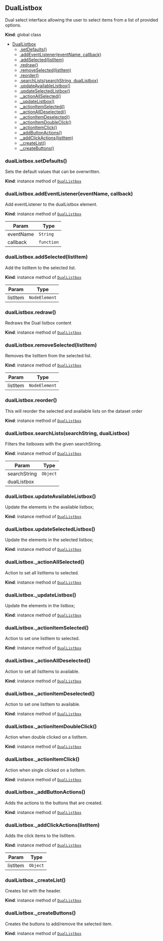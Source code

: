 <a name="DualListbox"></a>

## DualListbox
Dual select interface allowing the user to select items from a list of provided options.

**Kind**: global class  

* [DualListbox](#DualListbox)
    * [.setDefaults()](#DualListbox+setDefaults)
    * [.addEventListener(eventName, callback)](#DualListbox+addEventListener)
    * [.addSelected(listItem)](#DualListbox+addSelected)
    * [.redraw()](#DualListbox+redraw)
    * [.removeSelected(listItem)](#DualListbox+removeSelected)
    * [.reorder()](#DualListbox+reorder)
    * [.searchLists(searchString, dualListbox)](#DualListbox+searchLists)
    * [.updateAvailableListbox()](#DualListbox+updateAvailableListbox)
    * [.updateSelectedListbox()](#DualListbox+updateSelectedListbox)
    * [._actionAllSelected()](#DualListbox+_actionAllSelected)
    * [._updateListbox()](#DualListbox+_updateListbox)
    * [._actionItemSelected()](#DualListbox+_actionItemSelected)
    * [._actionAllDeselected()](#DualListbox+_actionAllDeselected)
    * [._actionItemDeselected()](#DualListbox+_actionItemDeselected)
    * [._actionItemDoubleClick()](#DualListbox+_actionItemDoubleClick)
    * [._actionItemClick()](#DualListbox+_actionItemClick)
    * [._addButtonActions()](#DualListbox+_addButtonActions)
    * [._addClickActions(listItem)](#DualListbox+_addClickActions)
    * [._createList()](#DualListbox+_createList)
    * [._createButtons()](#DualListbox+_createButtons)

<a name="DualListbox+setDefaults"></a>

### dualListbox.setDefaults()
Sets the default values that can be overwritten.

**Kind**: instance method of <code>[DualListbox](#DualListbox)</code>  
<a name="DualListbox+addEventListener"></a>

### dualListbox.addEventListener(eventName, callback)
Add eventListener to the dualListbox element.

**Kind**: instance method of <code>[DualListbox](#DualListbox)</code>  

| Param | Type |
| --- | --- |
| eventName | <code>String</code> | 
| callback | <code>function</code> | 

<a name="DualListbox+addSelected"></a>

### dualListbox.addSelected(listItem)
Add the listItem to the selected list.

**Kind**: instance method of <code>[DualListbox](#DualListbox)</code>  

| Param | Type |
| --- | --- |
| listItem | <code>NodeElement</code> | 

<a name="DualListbox+redraw"></a>

### dualListbox.redraw()
Redraws the Dual listbox content

**Kind**: instance method of <code>[DualListbox](#DualListbox)</code>  
<a name="DualListbox+removeSelected"></a>

### dualListbox.removeSelected(listItem)
Removes the listItem from the selected list.

**Kind**: instance method of <code>[DualListbox](#DualListbox)</code>  

| Param | Type |
| --- | --- |
| listItem | <code>NodeElement</code> | 

<a name="DualListbox+reorder"></a>

### dualListbox.reorder()
This will reorder the selected and available lists on the dataset order

**Kind**: instance method of <code>[DualListbox](#DualListbox)</code>  
<a name="DualListbox+searchLists"></a>

### dualListbox.searchLists(searchString, dualListbox)
Filters the listboxes with the given searchString.

**Kind**: instance method of <code>[DualListbox](#DualListbox)</code>  

| Param | Type |
| --- | --- |
| searchString | <code>Object</code> | 
| dualListbox |  | 

<a name="DualListbox+updateAvailableListbox"></a>

### dualListbox.updateAvailableListbox()
Update the elements in the available listbox;

**Kind**: instance method of <code>[DualListbox](#DualListbox)</code>  
<a name="DualListbox+updateSelectedListbox"></a>

### dualListbox.updateSelectedListbox()
Update the elements in the selected listbox;

**Kind**: instance method of <code>[DualListbox](#DualListbox)</code>  
<a name="DualListbox+_actionAllSelected"></a>

### dualListbox._actionAllSelected()
Action to set all listItems to selected.

**Kind**: instance method of <code>[DualListbox](#DualListbox)</code>  
<a name="DualListbox+_updateListbox"></a>

### dualListbox._updateListbox()
Update the elements in the listbox;

**Kind**: instance method of <code>[DualListbox](#DualListbox)</code>  
<a name="DualListbox+_actionItemSelected"></a>

### dualListbox._actionItemSelected()
Action to set one listItem to selected.

**Kind**: instance method of <code>[DualListbox](#DualListbox)</code>  
<a name="DualListbox+_actionAllDeselected"></a>

### dualListbox._actionAllDeselected()
Action to set all listItems to available.

**Kind**: instance method of <code>[DualListbox](#DualListbox)</code>  
<a name="DualListbox+_actionItemDeselected"></a>

### dualListbox._actionItemDeselected()
Action to set one listItem to available.

**Kind**: instance method of <code>[DualListbox](#DualListbox)</code>  
<a name="DualListbox+_actionItemDoubleClick"></a>

### dualListbox._actionItemDoubleClick()
Action when double clicked on a listItem.

**Kind**: instance method of <code>[DualListbox](#DualListbox)</code>  
<a name="DualListbox+_actionItemClick"></a>

### dualListbox._actionItemClick()
Action when single clicked on a listItem.

**Kind**: instance method of <code>[DualListbox](#DualListbox)</code>  
<a name="DualListbox+_addButtonActions"></a>

### dualListbox._addButtonActions()
Adds the actions to the buttons that are created.

**Kind**: instance method of <code>[DualListbox](#DualListbox)</code>  
<a name="DualListbox+_addClickActions"></a>

### dualListbox._addClickActions(listItem)
Adds the click items to the listItem.

**Kind**: instance method of <code>[DualListbox](#DualListbox)</code>  

| Param | Type |
| --- | --- |
| listItem | <code>Object</code> | 

<a name="DualListbox+_createList"></a>

### dualListbox._createList()
Creates list with the header.

**Kind**: instance method of <code>[DualListbox](#DualListbox)</code>  
<a name="DualListbox+_createButtons"></a>

### dualListbox._createButtons()
Creates the buttons to add/remove the selected item.

**Kind**: instance method of <code>[DualListbox](#DualListbox)</code>  
